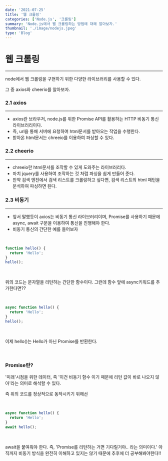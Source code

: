 ```yaml
---
date: '2021-07-25'
title: '웹 크롤링'
categories: ['Node.js', '크롤링']
summary: 'Node.js에서 웹 크롤링하는 방법에 대해 알아보자.'
thumbnail: './image/nodejs.jpeg'
type: 'Blog'
---
```


# 웹 크롤링

---

node에서 웹 크롤링을 구현하기 위한 다양한 라이브러리를 사용할 수 있다.

그 중 axios와 cheerio를 알아보자.

### 2.1 axios

---

- axios란 브라우저, node.js를 위한 Promise API를 활용하는 HTTP 비동기 통신 라이브러리이다.
- 즉, url을 통해 서버에 요청하여 html문서를 받아오는 작업을 수행한다.
- 받아온 html문서는 chreeio를 이용하여 파싱할 수 있다.

### 2.2 cheerio

---

- chreeio란 html문서를 조작할 수 있게 도와주는 라이브러리다.
- 마치 jquery를 사용하여 조작하는 것 처럼 파싱을 쉽게 만들어 준다.
- 만약 검색 엔진에서 검색 리스트를 크롤링하고 싶다면, 검색 리스트의 html 패턴을 분석하여 파싱하면 된다.

### 2.3 비동기

---

- 앞서 말했듯이 axios는 비동기 통신 라이브러리이며, Promise를 사용하기 때문에 async, await 구문을 이용하여 통신을 진행해야 한다.
- 비동기 통신의 간단한 예를 들어보자

<br />

```jsx
function hello() {
  return 'Hello';
}
hello();
```

  <br />
  
  위의 코드는 문자열을 리턴하는 간단한 함수이다.
  그런데 함수 앞에 async키워드를 추가한다면??
  
  <br />

```jsx
async function hello() {
  return 'Hello';
}
hello();
```

<br />

이제 hello()는 Hello가 아닌 Promise를 반환한다.

<br />

### Promise란?

'미래'시점을 위한 데이터, 즉 '이건 비동기 함수 이기 때문에 리턴 값이 바로 나오지 않아'라는 의미로 해석할 수 있다.

즉 위의 코드를 정상적으로 동작시키기 위해선

<br />

```jsx
async function hello() {
  return 'Hello';
}
await hello();
```

<br />

await을 붙여줘야 한다. 즉, 'Promise를 리턴하는 거면 기다릴거야.. 라는 의미이다.'
아직까지 비동기 방식을 완전히 이해하고 있지는 않기 때문에 추후에 더 공부해봐야한다!!
